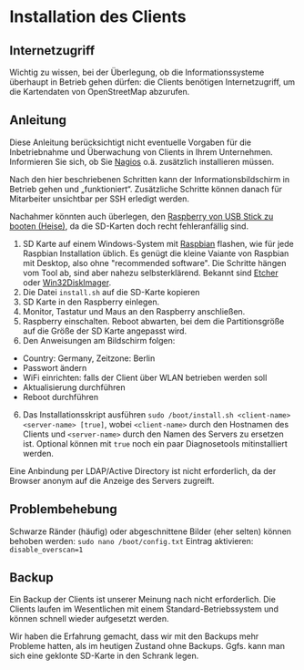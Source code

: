 # Installation des Clients

## Internetzugriff

Wichtig zu wissen, bei der Überlegung, ob die Informationssysteme überhaupt in Betrieb gehen dürfen: die Clients benötigen Internetzugriff, um die Kartendaten von OpenStreetMap abzurufen.

## Anleitung

[1]: https://www.raspberrypi.org/downloads/raspbian/         "Raspbian"
[2]: https://etcher.io/          "Etcher"
[3]: https://www.heise.de/download/product/win32-disk-imager-92033          "Win32DiskImager"
[4]: https://www.nagios.org/	"Nagios"

Diese Anleitung berücksichtigt nicht eventuelle Vorgaben für die Inbetriebnahme und Überwachung von Clients in Ihrem Unternehmen. Informieren Sie sich, ob Sie [Nagios][4] o.ä. zusätzlich installieren müssen.

Nach den hier beschriebenen Schritten kann der Informationsbildschirm in Betrieb gehen und „funktioniert“. Zusätzliche Schritte können danach für Mitarbeiter unsichtbar per SSH erledigt werden.

Nachahmer könnten auch überlegen, den [Raspberry von USB Stick zu booten (Heise)](https://www.heise.de/newsticker/meldung/Raspberry-Pi-3-bootet-von-USB-Stick-und-SSD-3288619.html), da die SD-Karten doch recht fehleranfällig sind.

1. SD Karte auf einem Windows-System mit [Raspbian][1] flashen, wie für jede Raspbian Installation üblich. Es genügt die kleine Vaiante von Raspbian mit Desktop, also ohne "recommended software". Die Schritte hängen vom Tool ab, sind aber nahezu selbsterklärend. Bekannt sind [Etcher][2] oder [Win32DiskImager][3]. 
2. Die Datei `install.sh` auf die SD-Karte kopieren
2. SD Karte in den Raspberry einlegen.
3. Monitor, Tastatur und Maus an den Raspberry anschließen.
4. Raspberry einschalten. Reboot abwarten, bei dem die Partitionsgröße auf die Größe der SD Karte angepasst wird.
5. Den Anweisungen am Bildschirm folgen:
 * Country: Germany, Zeitzone: Berlin
 * Passwort ändern
 * WiFi einrichten: falls der Client über WLAN betrieben werden soll
 * Aktualisierung durchführen
 * Reboot durchführen
6. Das Installationsskript ausführen `sudo /boot/install.sh <client-name> <server-name> [true]`, wobei `<client-name>` durch den Hostnamen des Clients und `<server-name>` durch den Namen des Servers zu ersetzen ist. Optional können mit `true` noch ein paar Diagnosetools mitinstalliert werden.

Eine Anbindung per LDAP/Active Directory ist nicht erforderlich, da der Browser anonym auf die Anzeige des Servers zugreift.

## Problembehebung

Schwarze Ränder (häufig) oder abgeschnittene Bilder (eher selten) können behoben werden:
`sudo nano /boot/config.txt`
Eintrag aktivieren:
`disable_overscan=1`

## Backup

Ein Backup der Clients ist unserer Meinung nach nicht erforderlich. Die Clients laufen im Wesentlichen mit einem Standard-Betriebssystem und können schnell wieder aufgesetzt werden.

Wir haben die Erfahrung gemacht, dass wir mit den Backups mehr Probleme hatten, als im heutigen Zustand ohne Backups. Ggfs. kann man sich eine geklonte SD-Karte in den Schrank legen.